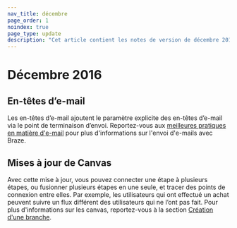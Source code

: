 ```yaml
---
nav_title: décembre
page_order: 1
noindex: true
page_type: update
description: "Cet article contient les notes de version de décembre 2016."
---
```


# Décembre 2016

## En-têtes d’e-mail

Les en-têtes d’e-mail ajoutent le paramètre explicite des en-têtes d’e-mail via le point de terminaison d’envoi. Reportez-vous aux [meilleures pratiques en matière d'e-mail]({{site.baseurl}}/user_guide/message_building_by_channel/email/best_practices/) pour plus d'informations sur l'envoi d'e-mails avec Braze.

## Mises à jour de Canvas

Avec cette mise à jour, vous pouvez connecter une étape à plusieurs étapes, ou fusionner plusieurs étapes en une seule, et tracer des points de connexion entre elles. Par exemple, les utilisateurs qui ont effectué un achat peuvent suivre un flux différent des utilisateurs qui ne l’ont pas fait. Pour plus d'informations sur les canvas, reportez-vous à la section [Création d'une branche]({{site.baseurl}}/user_guide/engagement_tools/canvas/create_a_canvas/branching/#branching).

